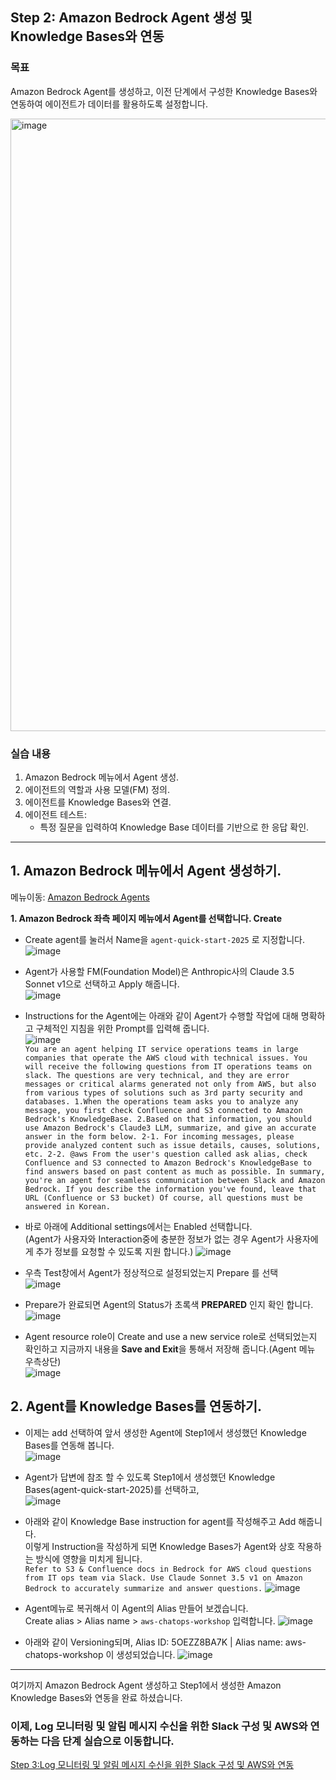 ## Step 2: Amazon Bedrock Agent 생성 및 Knowledge Bases와 연동

### 목표
Amazon Bedrock Agent를 생성하고, 이전 단계에서 구성한 Knowledge Bases와 연동하여 에이전트가 데이터를 활용하도록 설정합니다.

<img width="980" alt="image" src="https://github.com/user-attachments/assets/2c04bd88-b149-4332-87c5-2610dd8109ad" />


### 실습 내용
1. Amazon Bedrock 메뉴에서 Agent 생성.
2. 에이전트의 역할과 사용 모델(FM) 정의.
3. 에이전트를 Knowledge Bases와 연결.
4. 에이전트 테스트:
   - 특정 질문을 입력하여 Knowledge Base 데이터를 기반으로 한 응답 확인.

---
## 1. Amazon Bedrock 메뉴에서 Agent 생성하기.<br>
메뉴이동: [Amazon Bedrock Agents](https://us-west-2.console.aws.amazon.com/bedrock/home?region=us-west-2#/agents)<br>

**1. Amazon Bedrock 좌측 페이지 메뉴에서 Agent를 선택합니다. Create<br>**
- Create agent를 눌러서 Name을 ```agent-quick-start-2025``` 로 지정합니다.<br>
![image](https://github.com/user-attachments/assets/5217c112-4ae4-4475-a25f-e0344daaa019)

- Agent가 사용할 FM(Foundation Model)은 Anthropic사의 Claude 3.5 Sonnet v1으로 선택하고 Apply 해줍니다.<br>
![image](https://github.com/user-attachments/assets/3f6f05cb-00e5-4d98-a5d7-ce82fd90477c)

- Instructions for the Agent에는 아래와 같이 Agent가 수행할 작업에 대해 명확하고 구체적인 지침을 위한 Prompt를 입력해 줍니다.<br>
![image](https://github.com/user-attachments/assets/596bc42f-4a04-4dbc-b44b-35e044742a2e)<br>
```You are an agent helping IT service operations teams in large companies that operate the AWS cloud with technical issues. You will receive the following questions from IT operations teams on slack. The questions are very technical, and they are error messages or critical alarms generated not only from AWS, but also from various types of solutions such as 3rd party security and databases. 1.When the operations team asks you to analyze any message, you first check Confluence and S3 connected to Amazon Bedrock's KnowledgeBase. 2.Based on that information, you should use Amazon Bedrock's Claude3 LLM, summarize, and give an accurate answer in the form below. 2-1. For incoming messages, please provide analyzed content such as issue details, causes, solutions, etc. 2-2. @aws From the user's question called ask alias, check Confluence and S3 connected to Amazon Bedrock's KnowledgeBase to find answers based on past content as much as possible. In summary, you're an agent for seamless communication between Slack and Amazon Bedrock. If you describe the information you've found, leave that URL (Confluence or S3 bucket) Of course, all questions must be answered in Korean.```

- 바로 아래에 Additional settings에서는 Enabled 선택합니다.<br>
(Agent가 사용자와 Interaction중에 충분한 정보가 없는 경우 Agent가 사용자에게 추가 정보를 요청할 수 있도록 지원 합니다.)
![image](https://github.com/user-attachments/assets/5e2661bb-c5e3-45a1-bff2-6ddae6ebc9fc)

- 우측 Test창에서 Agent가 정상적으로 설정되었는지 Prepare 를 선택<br>
![image](https://github.com/user-attachments/assets/de9c469c-c5a0-492d-8be4-575a570a031b)

- Prepare가 완료되면 Agent의 Status가 초록색 **PREPARED** 인지 확인 합니다.<br>
![image](https://github.com/user-attachments/assets/08a11f58-6ab6-4d88-8436-7ecd4c561d48)

- Agent resource role이 Create and use a new service role로 선택되었는지 확인하고 지금까지 내용을 **Save and Exit**을 통해서 저장해 줍니다.(Agent 메뉴 우측상단)<br>
![image](https://github.com/user-attachments/assets/167f3e8a-98da-4d22-b33c-62f183db8629)

## 2. Agent를 Knowledge Bases를 연동하기.<br>
- 이제는 add 선택하여 앞서 생성한 Agent에 Step1에서 생성했던 Knowledge Bases를 연동해 봅니다.<br>
![image](https://github.com/user-attachments/assets/58fa9c75-ab0e-4e38-a1bd-6d6094d05575)

- Agent가 답변에 참조 할 수 있도록 Step1에서 생성했던 Knowledge Bases(agent-quick-start-2025)를 선택하고,<br> 
![image](https://github.com/user-attachments/assets/010d500f-28a5-4648-8873-25c67a935a58)

- 아래와 같이 Knowledge Base instruction for agent를 작성해주고 Add 해줍니다.<br>
이렇게 Instruction을 작성하게 되면 Knowledge Bases가 Agent와 상호 작용하는 방식에 영향을 미치게 됩니다.<br>
```Refer to S3 & Confluence docs in Bedrock for AWS cloud questions from IT ops team via Slack. Use Claude Sonnet 3.5 v1 on Amazon Bedrock to accurately summarize and answer questions.```
![image](https://github.com/user-attachments/assets/413f3c6e-e726-4aaa-815a-e352f81c0701)

- Agent메뉴로 복귀해서 이 Agent의 Alias 만들어 보겠습니다.<br>
Create alias > Alias name > ```aws-chatops-workshop``` 입력합니다.
![image](https://github.com/user-attachments/assets/fdcc6e2f-5c93-4f6a-bf81-c4b81805d90a)

- 아래와 같이 Versioning되며, Alias ID: 5OEZZ8BA7K | Alias name: aws-chatops-workshop 이 생성되었습니다. 
![image](https://github.com/user-attachments/assets/fae22c79-10ae-4b6b-aef7-a655e452dc65)

***

여기까지 Amazon Bedrock Agent 생성하고 Step1에서 생성한 Amazon Knowledge Bases와 연동을 완료 하셨습니다.

### 이제,  Log 모니터링 및 알림 메시지 수신을 위한 Slack 구성 및 AWS와 연동하는 다음 단계 실습으로 이동합니다.<br>
[Step 3:Log 모니터링 및 알림 메시지 수신을 위한 Slack 구성 및 AWS와 연동](step3.md)














